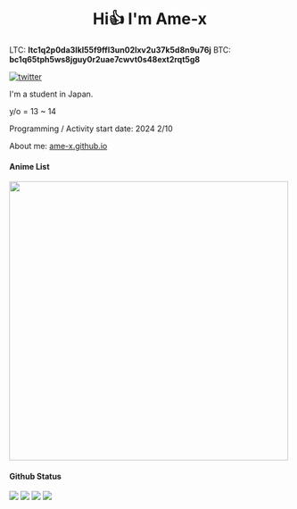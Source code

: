 <h1 align="center"> Hi👍 I'm Ame-x</h1>  

LTC: **ltc1q2p0da3lkl55f9ffl3un02lxv2u37k5d8n9u76j**
BTC: **bc1q65tph5ws8jguy0r2uae7cwvt0s48ext2rqt5g8**

[![twitter](https://img.shields.io/twitter/follow/4InjOOtO1h11146?style=social)](https://twitter.com/4InjOOtO1h11146)

I'm a student in Japan.

y/o = 13 ~ 14

Programming / Activity start date: 2024 2/10

About me: [ame-x.github.io](https://ame-x.github.io)

#### Anime List
<img src="https://img.anili.st/user/6670746" width="500">

#### Github Status
![](http://github-profile-summary-cards.vercel.app/api/cards/most-commit-language?username=ame-x&theme=nord_dark)
![](http://github-profile-summary-cards.vercel.app/api/cards/repos-per-language?username=ame-x&theme=nord_dark)
![](http://github-profile-summary-cards.vercel.app/api/cards/productive-time?username=ame-x&theme=nord_dark)
![](http://github-profile-summary-cards.vercel.app/api/cards/stats?username=ame-x&theme=nord_dark)
